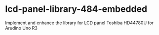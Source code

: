 # lcd-panel-library-484-embedded
Implement and enhance the library for LCD panel Toshiba HD44780U for Arudino Uno R3
